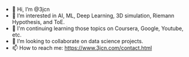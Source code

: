 - 👋 Hi, I’m @3jcn
- 👀 I’m interested in AI, ML, Deep Learning, 3D simulation, Riemann Hypothesis, and ToE.
- 🌱 I'm continuing learning those topics on Coursera, Google, Youtube, etc.
- 💞️ I’m looking to collaborate on data science projects.
- 📫 How to reach me: https://www.3jcn.com/contact.html

<!---
3jcn/3jcn is a ✨ special ✨ repository because its `README.md` (this file) appears on your GitHub profile.
You can click the Preview link to take a look at your changes.
--->
